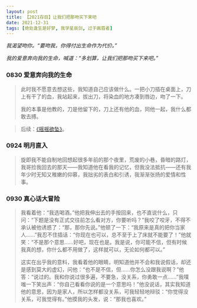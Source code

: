 ```yaml
---
layout: post
title: 【2021存目】让我们把那吻买下来吧
date: 2021-12-31
tags: [绝处逢生是好梦, 我学星辰剑, 过于画眉者]
---
```


*我渴望吻你。“要吻我，你得付出生命作为代价。”*

*我的爱意奔向我的生命，喊道：“多划算，让我们把那吻买下来吧。”*

### 0830 爱意奔向我的生命
>此时我不愿意去想这些，我知道自己应该做什么。一把小刀插在桌面上，刀上有干了的血，我站起来，拔出刀，将染血的地方凑到唇边，吻了一下。
>
>我的本事是他教的，刀是他留下的，刀上还有他的血，同他一起，我什么都敢去搏。

>后续：[《摇摇欲坠》](https://eglantine-shell.github.io/dreamboat/sword7/ "sword7")。

### 0924 明月直入
>旋即我不能自制地回想起很多年前的那个夜里，荒废的小巷，昏暗的路灯，我哥捡我回去的那天——我知道他在看我的记忆，但我没法抵抗——还有我年少时无知又稚嫩的仰慕，我拙劣的表白和引诱，我渐渐张扬的爱情和性事。

### 0930 真心话大冒险
>我看着他：“我选喝酒。”他把我伸出去的手按回来，也不直说什么，只问：“下题是没有正式交往前怎么看对方，你要听吗？”我咬了咬牙，不得不承认被他诱惑了：“那，那你先说。”他顿了一下：“我原来是真的把你当家人……”我忍不住插话：“你现在也可以，总不至于上了床就不能要了！”他就笑：“不是那个意思……好吧，现在也是。我是说，你可能不信，但有时候我真的想，你什么都不用做了，这样就可以，无论如何都可以。”
> 
>这实在出乎我的意料，我看着他的眼睛，明知道他并不会和我说假话，却还是感到莫大的虚幻，问他：“也不是不信，但……你怎么没跟我说啊？”他答：“说过的。我和你说过很多遍，不要急，没关系，你勇敢一点……”我噗嗤一下笑出声：“你自己看看你说的是一个意思吗！”他没说话，其实我知道他的意思，因为是家人，所以怎样都没关系，可我轻轻地辩驳：“你觉得没关系，可我觉得有。”他摸我的头发，说：“那我也喜欢。”

